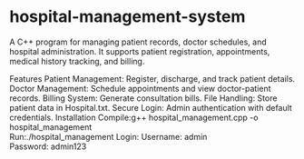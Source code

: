 # hospital-management-system
A C++ program for managing patient records, doctor schedules, and hospital administration. It supports patient registration, appointments, medical history tracking, and billing.

Features
Patient Management: Register, discharge, and track patient details.
Doctor Management: Schedule appointments and view doctor-patient records.
Billing System: Generate consultation bills.
File Handling: Store patient data in Hospital.txt.
Secure Login: Admin authentication with default credentials.
Installation
Compile:g++ hospital_management.cpp -o hospital_management  
Run:./hospital_management
Login:
Username: admin  
Password: admin123  
